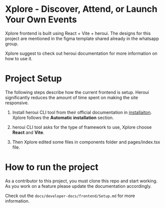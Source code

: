 # Xplore - Discover, Attend, or Launch Your Own Events

Xplore frontend is built using React + Vite + heroui.
The designs for this project are mentioned in the figma template shared already in the whatsapp group.


Xplore suggest to check out heroui documentation for more information on how to use it.

# Project Setup

The following steps describe how the current frontend is setup. Heroui significantly reduces the amount of time spent on making the site responsive.

1. Install heroui CLI tool from their official documentation in [installaiton](https://www.heroui.com/docs/guide/installation). Xplore follows the **Automatic installation** section.

2. heroui CLI tool asks for the type of framework to use, Xplore choose **React** and **Vite**.
3. Then Xplore edited some files in components folder and pages/index.tsx file.

# How to run the project

As a contributor to this project, you must clone this repo and start working.
As you work on a feature please update the documentation accordingly.

Check out the `docs/developer-docs/frontend/Setup.md` for more information.

